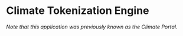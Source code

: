 # Climate Tokenization Engine

*Note that this application was previously known as the Climate Portal.*
